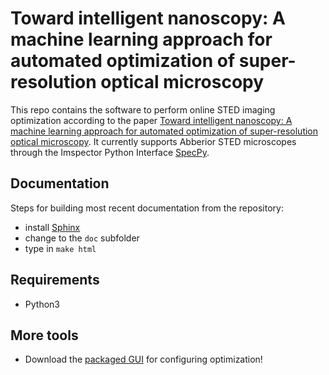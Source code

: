 # Toward intelligent nanoscopy: A machine learning approach for automated optimization of super-resolution optical microscopy

This repo contains the software to perform online STED imaging optimization according to the paper [Toward intelligent nanoscopy: A machine learning approach for automated optimization of super-resolution optical microscopy](https://tdb). It currently supports Abberior STED microscopes through the Imspector Python Interface [SpecPy](http://imspectordocs.readthedocs.io/en/latest/specpy.html).


## Documentation

Steps for building most recent documentation from the repository:
- install [Sphinx](http://sphinx.pocoo.org)
- change to the `doc` subfolder
- type in `make html`


## Requirements

- Python3


## More tools

- Download the [packaged GUI](https://goo.gl/) for configuring optimization!
